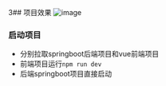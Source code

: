 3## 项目效果
![image](https://user-images.githubusercontent.com/58462525/116177553-8c665c80-a746-11eb-966b-f64b3cec0989.png)

### 启动项目
- 分别拉取springboot后端项目和vue前端项目
- 前端项目运行`npm run dev`
- 后端springboot项目直接启动

